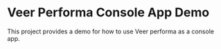 # Veer Performa Console App Demo

This project provides a demo for how to use Veer performa as a console app.